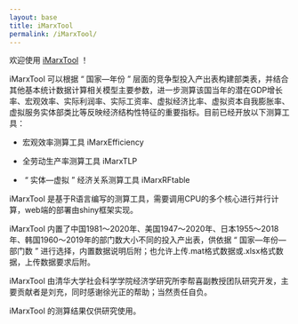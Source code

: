 ```yaml
---
layout: base
title: iMarxTool
permalink: /iMarxTool/
---
```


欢迎使用 [iMarxTool](http://39.98.141.84:3838/iMarxTool/) ！

iMarxTool 可以根据 “ 国家—年份 ” 层面的竞争型投入产出表构建部类表，并结合其他基本统计数据计算相关模型主要参数，进一步测算该国当年的潜在GDP增长率、宏观效率、实际利润率、实际工资率、虚拟经济比率、虚拟资本自我膨胀率、虚拟服务实体部类比等反映经济结构性特征的重要指标。目前已经开放以下测算工具：

- 宏观效率测算工具 iMarxEfficiency

- 全劳动生产率测算工具 iMarxTLP

- &nbsp;“ 实体—虚拟 ” 经济关系测算工具 iMarxRFtable


iMarxTool 是基于R语言编写的测算工具，需要调用CPU的多个核心进行并行计算，web端的部署由shiny框架实现。

iMarxTool 内置了中国1981～2020年、美国1947～2020年、日本1955～2018年、韩国1960～2019年的部门数大小不同的投入产出表，供依据 “ 国家—年份—部门数 ” 进行选择，内置数据说明后附；也允许上传.mat格式数据或.xlsx格式数据，上传数据要求后附。

iMarxTool 由清华大学社会科学学院经济学研究所李帮喜副教授团队研究开发，主要贡献者是刘充，同时感谢徐光正的帮助；当然责任自负。

iMarxTool 的测算结果仅供研究使用。
